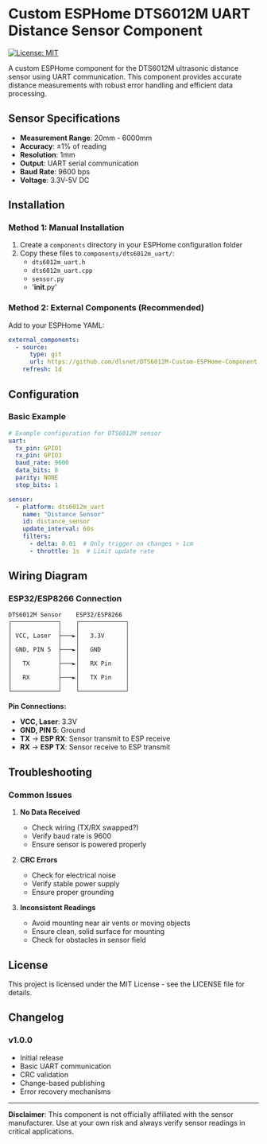 # Custom ESPHome DTS6012M UART Distance Sensor Component
[![License: MIT](https://img.shields.io/badge/License-MIT-yellow.svg)](https://opensource.org/licenses/MIT)

A custom ESPHome component for the DTS6012M ultrasonic distance sensor using UART communication. This component provides accurate distance measurements with robust error handling and efficient data processing.

## Sensor Specifications

- **Measurement Range**: 20mm - 6000mm
- **Accuracy**: ±1% of reading
- **Resolution**: 1mm
- **Output**: UART serial communication
- **Baud Rate**: 9600 bps
- **Voltage**: 3.3V-5V DC

## Installation

### Method 1: Manual Installation

1. Create a `components` directory in your ESPHome configuration folder
2. Copy these files to `components/dts6012m_uart/`:
   - `dts6012m_uart.h`
   - `dts6012m_uart.cpp` 
   - `sensor.py`
   - '__init__.py'

### Method 2: External Components (Recommended)

Add to your ESPHome YAML:

```yaml
external_components:
  - source:
      type: git
      url: https://github.com/dlsnet/DTS6012M-Custom-ESPHome-Component
    refresh: 1d
```

## Configuration

### Basic Example

```yaml
# Example configuration for DTS6012M sensor
uart:
  tx_pin: GPIO1
  rx_pin: GPIO3
  baud_rate: 9600
  data_bits: 8
  parity: NONE
  stop_bits: 1

sensor:
  - platform: dts6012m_uart
    name: "Distance Sensor"
    id: distance_sensor
    update_interval: 60s
    filters:
      - delta: 0.01  # Only trigger on changes > 1cm
      - throttle: 1s  # Limit update rate
```

## Wiring Diagram

### ESP32/ESP8266 Connection

```
DTS6012M Sensor    ESP32/ESP8266
┌─────────────┐    ┌─────────────┐
│             │    │             │
│ VCC, Laser  ├───►│   3.3V      │
│             │    │             │
│ GND, PIN 5  ├───►│   GND       │
│             │    │             │
│   TX        ├───►│   RX Pin    │
│             │    │             │
│   RX        ├───►│   TX Pin    │
│             │    │             │
└─────────────┘    └─────────────┘
```

**Pin Connections:**
- **VCC, Laser**: 3.3V 
- **GND, PIN 5**: Ground
- **TX** → **ESP RX**: Sensor transmit to ESP receive
- **RX** → **ESP TX**: Sensor receive to ESP transmit



## Troubleshooting

### Common Issues

1. **No Data Received**
   - Check wiring (TX/RX swapped?)
   - Verify baud rate is 9600
   - Ensure sensor is powered properly

2. **CRC Errors**
   - Check for electrical noise
   - Verify stable power supply
   - Ensure proper grounding

3. **Inconsistent Readings**
   - Avoid mounting near air vents or moving objects
   - Ensure clean, solid surface for mounting
   - Check for obstacles in sensor field



## License

This project is licensed under the MIT License - see the LICENSE file for details.


## Changelog

### v1.0.0
- Initial release
- Basic UART communication
- CRC validation
- Change-based publishing
- Error recovery mechanisms

---

**Disclaimer**: This component is not officially affiliated with the sensor manufacturer. Use at your own risk and always verify sensor readings in critical applications.
